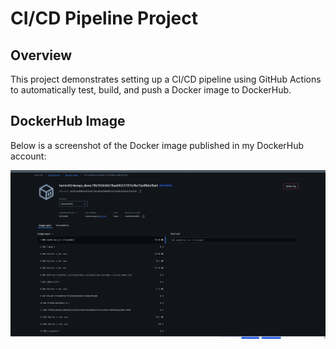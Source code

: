 # CI/CD Pipeline Project

## Overview
This project demonstrates setting up a CI/CD pipeline using GitHub Actions to automatically test, build, and push a Docker image to DockerHub.

## DockerHub Image
Below is a screenshot of the Docker image published in my DockerHub account:

![DockerHub Image](screenshots/docker_image.png)